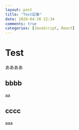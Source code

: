 ```yaml
---
layout: post
title: "Test記事"
date: 2020-04-30 22:34
comments: true
categories: [JavaScript, React]
---
```


# Test

ああああ

## bbbb

aa

## cccc

aaa
